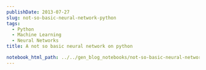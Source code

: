```yaml
---
publishDate: 2013-07-27
slug: not-so-basic-neural-network-python
tags:
  - Python
  - Machine Learning
  - Neural Networks
title: A not so basic neural network on python

notebook_html_path: ../../gen_blog_notebooks/not-so-basic-neural-network-python.html
---
```

